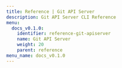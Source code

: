 ```yaml
---
title: Reference | Git API Server
description: Git API Server CLI Reference
menu:
  docs_v0.1.0:
    identifier: reference-git-apiserver
    name: Git API Server
    weight: 20
    parent: reference
menu_name: docs_v0.1.0
---
```

